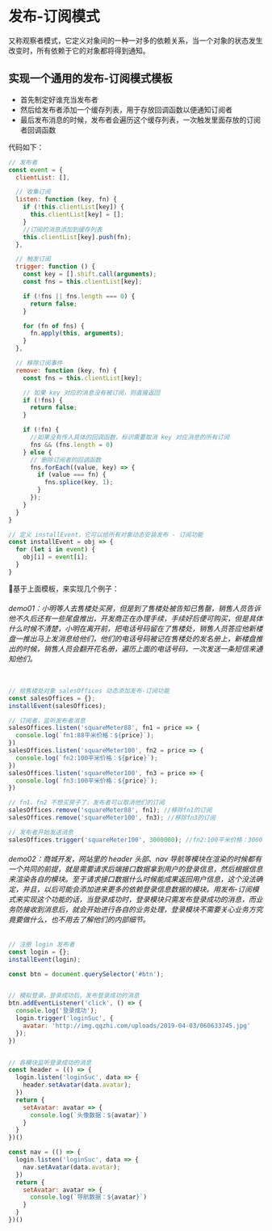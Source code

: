 # 发布-订阅模式

又称观察者模式，它定义对象间的一种一对多的依赖关系，当一个对象的状态发生改变时，所有依赖于它的对象都将得到通知。

## 实现一个通用的发布-订阅模式模板

- 首先制定好谁充当发布者
- 然后给发布者添加一个缓存列表，用于存放回调函数以便通知订阅者
- 最后发布消息的时候，发布者会遍历这个缓存列表，一次触发里面存放的订阅者回调函数

代码如下：

```JavaScript
// 发布者
const event = {
  clientList: [],

  // 收集订阅
  listen: function (key, fn) {
    if (!this.clientList[key]) {
      this.clientList[key] = [];
    }
    //订阅的消息添加到缓存列表
    this.clientList[key].push(fn); 
  },

  // 触发订阅
  trigger: function () {
    const key = [].shift.call(arguments);
    const fns = this.clientList[key];

    if (!fns || fns.length === 0) {
      return false;
    }

    for (fn of fns) {
      fn.apply(this, arguments);
    }
  },

  // 移除订阅事件
  remove: function (key, fn) {
    const fns = this.clientList[key];

    // 如果 key 对应的消息没有被订阅，则直接返回
    if (!fns) {
      return false;
    }

    if (!fn) {
      //如果没有传入具体的回调函数，标识需要取消 key 对应消息的所有订阅
      fns && (fns.length = 0)
    } else {
      // 删除订阅者的回调函数
      fns.forEach((value, key) => {
        if (value === fn) {
          fns.splice(key, 1);
        }
      });
    }
  }
}

// 定义 installEvent，它可以给所有对象动态安装发布 - 订阅功能
const installEvent = obj => {
  for (let i in event) {
    obj[i] = event[i];
  }
}
```

🍃基于上面模板，来实现几个例子：

###### demo01：小明等人去售楼处买房，但是到了售楼处被告知已售罄，销售人员告诉他不久后还有一些尾盘推出，开发商正在办理手续，手续好后便可购买，但是具体什么时候不清楚，小明在离开前，把电话号码留在了售楼处，销售人员答应他新楼盘一推出马上发消息给他们，他们的电话号码被记在售楼处的发名册上，新楼盘推出的时候，销售人员会翻开花名册，遍历上面的电话号码，一次发送一条短信来通知他们。

```JavaScript

// 给售楼处对象 salesOffices 动态添加发布-订阅功能
const salesOffices = {};
installEvent(salesOffices);

// 订阅者，监听发布者消息
salesOffices.listen('squareMeter88', fn1 = price => {
  console.log(`fn1:88平米价格：${price}`);
})
salesOffices.listen('squareMeter100', fn2 = price => {
  console.log(`fn2:100平米价格：${price}`);
})
salesOffices.listen('squareMeter100', fn3 = price => {
  console.log(`fn3:100平米价格：${price}`);
})

// fn1、fn2 不想买房子了，发布者可以取消他们的订阅
salesOffices.remove('squareMeter88', fn1); //移除fn1的订阅
salesOffices.remove('squareMeter100', fn3); //移除fn3的订阅

// 发布者开始发送消息
salesOffices.trigger('squareMeter100', 3000000); //fn2:100平米价格：3000000
```

###### demo02：商城开发，网站里的 header 头部、nav 导航等模块在渲染的时候都有一个共同的前提，就是需要请求后端接口数据拿到用户的登录信息，然后根据信息来渲染各自的模块。至于请求接口数据什么时候能成果返回用户信息，这个没法确定，并且，以后可能会添加进来更多的依赖登录信息数据的模块。用发布-订阅模式来实现这个功能的话，当登录成功时，登录模块只需发布登录成功的消息，而业务防接收到消息后，就会开始进行各自的业务处理，登录模块不需要关心业务方究竟要做什么，也不用去了解他们的内部细节。

```JavaScript
// 注册 login 发布者
const login = {};
installEvent(login);

const btn = document.querySelector('#btn');


// 模拟登录，登录成功后，发布登录成功的消息
btn.addEventListener('click', () => {
  console.log('登录成功');
  login.trigger('loginSuc', {
    avatar: 'http://img.qqzhi.com/uploads/2019-04-03/060633745.jpg'
  });
})


// 各模块监听登录成功的消息
const header = (() => {
  login.listen('loginSuc', data => {
    header.setAvatar(data.avatar);
  })
  return {
    setAvatar: avatar => {
      console.log(`头像数据：${avatar}`)
    }
  }
})()

const nav = (() => {
  login.listen('loginSuc', data => {
    nav.setAvatar(data.avatar);
  })
  return {
    setAvatar: avatar => {
      console.log(`导航数据：${avatar}`)
    }
  }
})()
```








